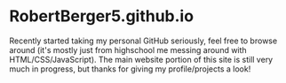 RobertBerger5.github.io
==================
Recently started taking my personal GitHub seriously, feel free to browse around (it's mostly just from highschool me messing around with HTML/CSS/JavaScript). The main website portion of this site is still very much in progress, but thanks for giving my profile/projects a look!
